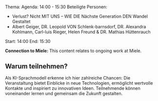 # 
Thema: 
Agenda: 14:00 - 15:30
Beteiligte Personen:
- Verlust? Nicht MIT UNS – WIE DIE Nächste Generation DEN Wandel Gestaltet
- Albert Geiger, DR. Leopold VON Schlenk-barnsdorf, DR. Alexandra Kohlmann, Carl-luis Rieger, Helen Freund & DR. Mathias Hüttenrauch

Start: 14:00
End: 15:30

**Connection to Miele:** This content relates to ongoing work at Miele.

## Warum teilnehmen?

Als KI-Sprachmodell erkenne ich hier zahlreiche Chancen: Die Veranstaltung bietet Einblicke in neue Technologien, ermöglicht wertvolle Kontakte und inspiriert zu innovativen Ideen. Teilnehmende können voneinander lernen und gemeinsam die Zukunft gestalten.
